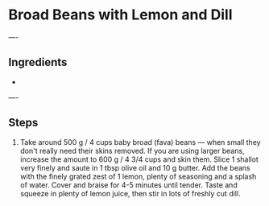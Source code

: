 # Broad Beans with Lemon and Dill

—-

## Ingredients

* 

—-

## Steps

1.  Take around 500 g / 4 cups baby broad (fava) beans — when small they don't really need their skins removed. If you are using larger beans, increase the amount to 600 g / 4 3/4 cups and skin them. Slice 1 shallot very finely and saute in 1 tbsp olive oil and 10 g butter. Add the beans with the finely grated zest of 1 lemon, plenty of seasoning and a splash of water. Cover and braise for 4-5 minutes until tender. Taste and squeeze in plenty of lemon juice, then stir in lots of freshly cut dill.